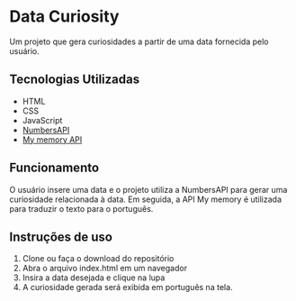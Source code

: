 <div class="markdown prose w-full break-words dark:prose-invert light"><h1>Data Curiosity</h1>
<p>Um projeto que gera curiosidades a partir de uma data fornecida pelo usuário.</p>
<h2>Tecnologias Utilizadas</h2>
<ul>
<li>HTML</li>
<li>CSS</li>
<li>JavaScript</li>
<li><a href="numbersapi.com" target="_new">NumbersAPI</a></li>
<li><a href="mymemory.translated.net" target="_new">My memory API</a></li>
</ul>
<h2>Funcionamento</h2>
<p>O usuário insere uma data e o projeto utiliza a NumbersAPI para gerar uma curiosidade relacionada à data. Em seguida, a API My memory é utilizada para traduzir o texto para o português.</p>
<h2>Instruções de uso</h2>
<ol>
<li>Clone ou faça o download do repositório</li>
<li>Abra o arquivo index.html em um navegador</li>
<li>Insira a data desejada e clique na lupa</li>
<li>A curiosidade gerada será exibida em português na tela.</li>
</ol>
</div>
